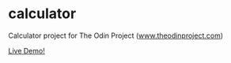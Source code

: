 # calculator
Calculator project for The Odin Project (www.theodinproject.com)

[Live Demo!](https://zijaigidov.github.io/calculator/)
